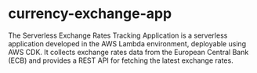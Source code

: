 # currency-exchange-app
The Serverless Exchange Rates Tracking Application is a serverless application developed in the AWS Lambda environment, deployable using AWS CDK. It collects exchange rates data from the European Central Bank (ECB) and provides a REST API for fetching the latest exchange rates.

